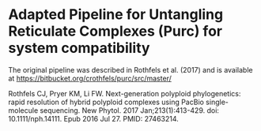# Adapted Pipeline for Untangling Reticulate Complexes (Purc) for system compatibility
The original pipeline was described in Rothfels et al. (2017) and is available at https://bitbucket.org/crothfels/purc/src/master/

Rothfels CJ, Pryer KM, Li FW. Next-generation polyploid phylogenetics: rapid resolution of hybrid polyploid complexes using PacBio single-molecule sequencing. New Phytol. 2017 Jan;213(1):413-429. doi: 10.1111/nph.14111. Epub 2016 Jul 27. PMID: 27463214.

